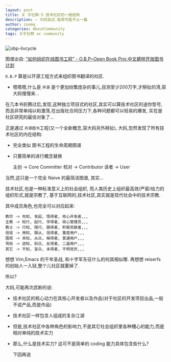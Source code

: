 ```yaml
---
layout: post
title: 关 乎社群:5 技术社区的一般结构
description: ~ 大妈自述,每周可能不止一篇
author: zoomq
categories: AboutCommunity
tags: 关乎社群 ac community
---
```


![obp-livcycle](http://zoomq.qiniudn.com/ZQCollection/map/obp-livcycle.png)

图谱出自:
["如何组织在线图书工程" - O.B.P~Open Book Proj.中文蟒样开放图书计划](http://code.google.com/p/openbookproject/wiki/HowToBuildBookOnline?ts=1393916066&updated=HowToBuildBookOnline)

`O.B.P` 算是以开源工程方式来组织图书翻译的社区.
- 嗯嗯嗯,什么是 `开源` 是个更加纷繁庞杂的事儿,目测至少200万字,才掰扯的清,容大妈慢慢来...

在几本书折腾过后,发现,这种独立项目式的社区,其实可以算技术社区的迷你型号,
而且非常单纯以和激荡,在出版社合同压力下,各种问题都可以轻易的爆发,
实在是社区研究的最佳对象了...

正是通过 `开源图书`工程(又一个全新概念,容大妈另外掰扯),
大妈,忽然发现了所有技术社区的内在结构:

<!--more-->


- 完全类似 图书工程的生命周期图谱
- 只要简单的进行概念替换

    主创 -> Core Committer
    校对 -> Contributor
    读者 -> User


当然,这只是一个完全 Naive 的最简洁图谱,
其实...



技术社区,也是一种标准意义上的社会组织,
而人类历史上组织最高效/严密/给力的组织形式,就是宗教了,
基于互联网的,技术社区,其实就是现代社会中的技术宗教.

其中成员角色,也完全可以对应起来:

    教宗 -> 先知, 发起, 悟得者, 核心开发者,,,
    主教 -> 知行, 起行, 学得者, 核心管理员,,,
    教士 -> 行知, 随行, 跟得者, 积极贡献者,,,
    信徒 -> 用知, 跟从, 信得者, 重度用户,,,
    围观 -> 末知, 从众, 候得者, 普通用户,,,
    骂街 -> 逆知, 别众, 反得者, 二逼用户,,,
    其它 -> 不知, 盲众, 未得者, 不明觉厉,,,
 

想想 Vim,Emacs 的千年圣战, 和十字军东征什么的何其相似哪.
再想想 reiserfs 的创始人一入狱,整个儿社区就萎掉了.

所以?

大妈,可能再次武断的说:

- 技术社区的核心动力在其核心开发者以及作品(对于社区的开发项目出品,一般不说产品,而是作品)
- 技术社区一样包含人组成的复杂江湖
- 但是,技术社区中各种角色的影响力,不是其它社会组织里各种槽心的能力,而是相对单纯的技术实力
- 那么,什么是技术实力? 这可不是简单的 coding 能力具体包含些什么? 

    下回再说





